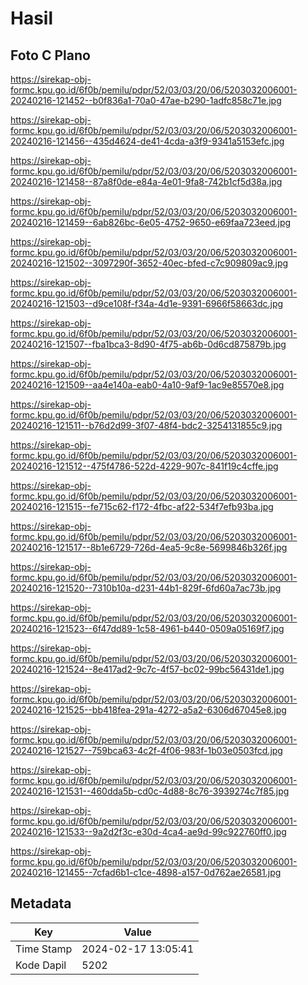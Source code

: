 # Hasil

## Foto C Plano

https://sirekap-obj-formc.kpu.go.id/6f0b/pemilu/pdpr/52/03/03/20/06/5203032006001-20240216-121452--b0f836a1-70a0-47ae-b290-1adfc858c71e.jpg

https://sirekap-obj-formc.kpu.go.id/6f0b/pemilu/pdpr/52/03/03/20/06/5203032006001-20240216-121456--435d4624-de41-4cda-a3f9-9341a5153efc.jpg

https://sirekap-obj-formc.kpu.go.id/6f0b/pemilu/pdpr/52/03/03/20/06/5203032006001-20240216-121458--87a8f0de-e84a-4e01-9fa8-742b1cf5d38a.jpg

https://sirekap-obj-formc.kpu.go.id/6f0b/pemilu/pdpr/52/03/03/20/06/5203032006001-20240216-121459--6ab826bc-6e05-4752-9650-e69faa723eed.jpg

https://sirekap-obj-formc.kpu.go.id/6f0b/pemilu/pdpr/52/03/03/20/06/5203032006001-20240216-121502--3097290f-3652-40ec-bfed-c7c909809ac9.jpg

https://sirekap-obj-formc.kpu.go.id/6f0b/pemilu/pdpr/52/03/03/20/06/5203032006001-20240216-121503--d9ce108f-f34a-4d1e-9391-6966f58663dc.jpg

https://sirekap-obj-formc.kpu.go.id/6f0b/pemilu/pdpr/52/03/03/20/06/5203032006001-20240216-121507--fba1bca3-8d90-4f75-ab6b-0d6cd875879b.jpg

https://sirekap-obj-formc.kpu.go.id/6f0b/pemilu/pdpr/52/03/03/20/06/5203032006001-20240216-121509--aa4e140a-eab0-4a10-9af9-1ac9e85570e8.jpg

https://sirekap-obj-formc.kpu.go.id/6f0b/pemilu/pdpr/52/03/03/20/06/5203032006001-20240216-121511--b76d2d99-3f07-48f4-bdc2-3254131855c9.jpg

https://sirekap-obj-formc.kpu.go.id/6f0b/pemilu/pdpr/52/03/03/20/06/5203032006001-20240216-121512--475f4786-522d-4229-907c-841f19c4cffe.jpg

https://sirekap-obj-formc.kpu.go.id/6f0b/pemilu/pdpr/52/03/03/20/06/5203032006001-20240216-121515--fe715c62-f172-4fbc-af22-534f7efb93ba.jpg

https://sirekap-obj-formc.kpu.go.id/6f0b/pemilu/pdpr/52/03/03/20/06/5203032006001-20240216-121517--8b1e6729-726d-4ea5-9c8e-5699846b326f.jpg

https://sirekap-obj-formc.kpu.go.id/6f0b/pemilu/pdpr/52/03/03/20/06/5203032006001-20240216-121520--7310b10a-d231-44b1-829f-6fd60a7ac73b.jpg

https://sirekap-obj-formc.kpu.go.id/6f0b/pemilu/pdpr/52/03/03/20/06/5203032006001-20240216-121523--6f47dd89-1c58-4961-b440-0509a05169f7.jpg

https://sirekap-obj-formc.kpu.go.id/6f0b/pemilu/pdpr/52/03/03/20/06/5203032006001-20240216-121524--8e417ad2-9c7c-4f57-bc02-99bc56431de1.jpg

https://sirekap-obj-formc.kpu.go.id/6f0b/pemilu/pdpr/52/03/03/20/06/5203032006001-20240216-121525--bb418fea-291a-4272-a5a2-6306d67045e8.jpg

https://sirekap-obj-formc.kpu.go.id/6f0b/pemilu/pdpr/52/03/03/20/06/5203032006001-20240216-121527--759bca63-4c2f-4f06-983f-1b03e0503fcd.jpg

https://sirekap-obj-formc.kpu.go.id/6f0b/pemilu/pdpr/52/03/03/20/06/5203032006001-20240216-121531--460dda5b-cd0c-4d88-8c76-3939274c7f85.jpg

https://sirekap-obj-formc.kpu.go.id/6f0b/pemilu/pdpr/52/03/03/20/06/5203032006001-20240216-121533--9a2d2f3c-e30d-4ca4-ae9d-99c922760ff0.jpg

https://sirekap-obj-formc.kpu.go.id/6f0b/pemilu/pdpr/52/03/03/20/06/5203032006001-20240216-121455--7cfad6b1-c1ce-4898-a157-0d762ae26581.jpg


## Metadata

| Key        | Value               |
| ---------- | ------------------- |
| Time Stamp | 2024-02-17 13:05:41 |
| Kode Dapil | 5202                |



